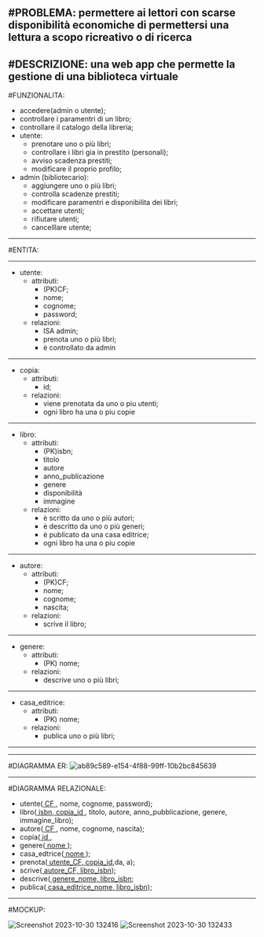 #PROBLEMA:
  permettere ai lettori con scarse disponibilità economiche di permettersi una lettura a scopo ricreativo o di ricerca
------------------------------------------------------------------------------------------------------------------------------
#DESCRIZIONE:
  una web app che permette la gestione di una biblioteca virtuale
------------------------------------------------------------------------------------------------------------------------------
#FUNZIONALITA:
  * accedere(admin o utente);
  * controllare i paramentri di un libro;
  * controllare il catalogo della libreria;
  * utente:
    * prenotare uno o più libri;
    * controllare i libri gia in prestito (personali);
    * avviso scadenza prestiti;
    * modificare il proprio profilo;
  * admin (bibliotecario):
    * aggiungere uno o più libri;
    * controlla scadenze prestiti;
    * modificare paramentri e disponibilita dei libri;
    * accettare utenti;
    * rifiutare utenti;
    * cancelllare utente;
------------------------------------------------------------------------------------------------------------------------------
#ENTITA:
*****************************************
* utente:
  * attributi:
    * (PK)CF;
    * nome;
    * cognome;
    * password;
  * relazioni:
    * ISA admin;
    * prenota uno o più libri;
    * è controllato da admin
*****************************************
* copia:
  * attributi:
    * id; 
  * relazioni:
    * viene prenotata da uno o piu utenti;
    * ogni libro ha una o piu copie
*****************************************
* libro:
  * attributi:
    * (PK)isbn;
    * titolo
    * autore
    * anno_publicazione
    * genere
    * disponibilità
    * immagine
  * relazioni:
    * è scritto da uno o più autori;
    * è descritto da uno o più generi;
    * è publicato da una casa editrice;
    * ogni libro ha una o piu copie
***************************************** 
* autore:
    * attributi:
      * (PK)CF;
      * nome;
      * cognome;
      * nascita;
    * relazioni:
      * scrive il libro;
*****************************************
* genere:
  * attributi:
    * (PK) nome;
  * relazioni:
    * descrive uno o più libri;
*****************************************
* casa_editrice:
  * attributi:
    * (PK) nome;
  * relazioni:
    * publica uno o più libri;
*****************************************
------------------------------------------------------------------------------------------------------------------------------
#DIAGRAMMA ER:
![ab89c589-e154-4f88-99ff-10b2bc845639](https://github.com/TodeschiniPaolo/Biblioteca/assets/101709345/53ba057b-b840-45a1-ac5e-009b0c4bc542)


------------------------------------------------------------------------------------------------------------------------------
#DIAGRAMMA RELAZIONALE:
* utente(<ins> CF </ins>, nome, cognome, password);
* libro(<ins> isbn, copia_id </ins>, titolo, autore, anno_pubblicazione, genere, immagine_libro);
* autore(<ins> CF </ins>, nome, cognome, nascita);
* copia(<ins> id </ins>,
*  genere(<ins> nome </ins>);
*  casa_edtrice(<ins> nome </ins>);
*  prenota(<ins> utente_CF, copia_id</ins>,da, a);
*  scrive(<ins> autore_CF, libro_isbn</ins>);
*  descrive(<ins> genere_nome, libro_isbn</ins>;
*  publica(<ins> casa_editrice_nome, libro_isbn</ins>);

------------------------------------------------------------------------------------------------------------------------------
#MOCKUP:

![Screenshot 2023-10-30 132416](https://github.com/TodeschiniPaolo/Biblioteca/assets/101709345/400dfd53-4ce0-4ac1-a325-e89d0093672e)
![Screenshot 2023-10-30 132433](https://github.com/TodeschiniPaolo/Biblioteca/assets/101709345/476ba53f-25dd-4190-9f43-da95fa0f5eb2)
